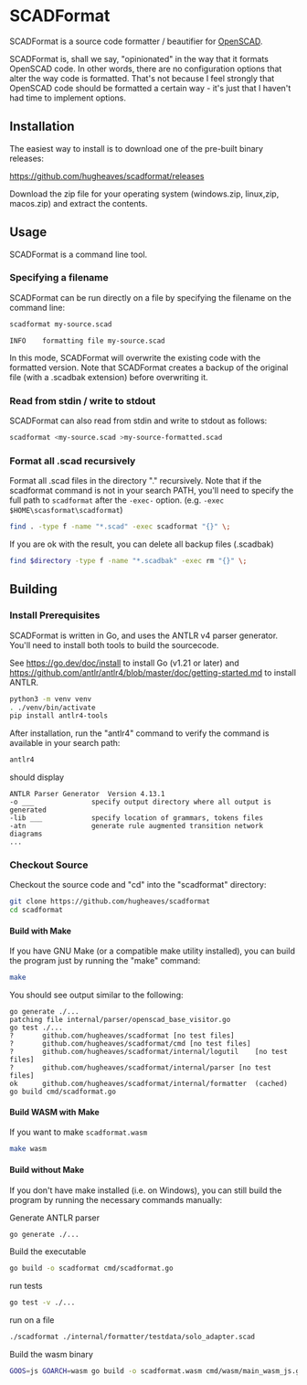 # SCADFormat

SCADFormat is a source code formatter / beautifier for [OpenSCAD](https://openscad.org/).

SCADFormat is, shall we say, "opinionated" in the way that it formats OpenSCAD code. In other words, there are no configuration options that alter the way code is formatted. That's not because I feel strongly that OpenSCAD code should be formatted a certain way - it's just that I haven't had time to implement options.

## Installation

The easiest way to install is to download one of the pre-built binary releases:

https://github.com/hugheaves/scadformat/releases

Download the zip file for your operating system (windows.zip, linux,zip, macos.zip) and extract the contents.

## Usage

SCADFormat is a command line tool.

### Specifying a filename

SCADFormat can be run directly on a file by specifying the filename on the command line:

```bash
scadformat my-source.scad
```
```
INFO	formatting file my-source.scad
```
In this mode, SCADFormat will overwrite the existing code with the formatted version. Note that SCADFormat creates a backup of the original file (with a .scadbak extension) before overwriting it.

### Read from stdin / write to stdout

SCADFormat can also read from stdin and write to stdout as follows:

```bash
scadformat <my-source.scad >my-source-formatted.scad
```

### Format all .scad recursively

Format all .scad files in the directory "." recursively. Note that if the scadformat command is not in your search PATH, you'll need to specify the full path to `scadformat` after the `-exec-` option. (e.g. `-exec $HOME\scasformat\scadformat`) 

```bash
find . -type f -name "*.scad" -exec scadformat "{}" \;
```

If you are ok with the result, you can delete all backup files (.scadbak)
```bash
find $directory -type f -name "*.scadbak" -exec rm "{}" \;
```

## Building

### Install Prerequisites

SCADFormat is written in Go, and uses the ANTLR v4 parser generator. You'll need to install both tools to build the sourcecode.

See https://go.dev/doc/install to install Go (v1.21 or later) and https://github.com/antlr/antlr4/blob/master/doc/getting-started.md to install ANTLR.

```bash
python3 -m venv venv
. ./venv/bin/activate
pip install antlr4-tools
```

After installation, run the "antlr4" command to verify the command is available in your search path:

```bash
antlr4
```
should display
```
ANTLR Parser Generator  Version 4.13.1
-o ___              specify output directory where all output is generated
-lib ___            specify location of grammars, tokens files
-atn                generate rule augmented transition network diagrams
...
```

### Checkout Source
Checkout the source code and "cd" into the "scadformat" directory:
```bash
git clone https://github.com/hugheaves/scadformat
cd scadformat
```

#### Build with Make
If you have GNU Make (or a compatible make utility installed), you can build the program just by running the "make" command:
```bash
make
```

You should see output similar to the following:
```
go generate ./...
patching file internal/parser/openscad_base_visitor.go
go test ./...
?   	github.com/hugheaves/scadformat	[no test files]
?   	github.com/hugheaves/scadformat/cmd	[no test files]
?   	github.com/hugheaves/scadformat/internal/logutil	[no test files]
?   	github.com/hugheaves/scadformat/internal/parser	[no test files]
ok  	github.com/hugheaves/scadformat/internal/formatter	(cached)
go build cmd/scadformat.go
```

#### Build WASM with Make

If you want to make `scadformat.wasm`
```bash
make wasm
```

#### Build without Make
If you don't have make installed (i.e. on Windows), you can still build the program by running the necessary commands manually:

Generate ANTLR parser
```bash
go generate ./...
```

Build the executable
```bash
go build -o scadformat cmd/scadformat.go
```

run tests
```bash
go test -v ./...
```


run on a file
```bash
./scadformat ./internal/formatter/testdata/solo_adapter.scad
```

Build the wasm binary
```bash
GOOS=js GOARCH=wasm go build -o scadformat.wasm cmd/wasm/main_wasm_js.go
```

